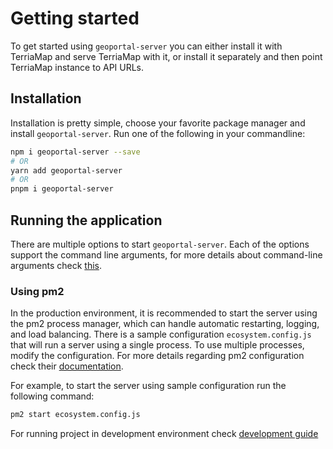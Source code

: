 # Getting started

To get started using `geoportal-server` you can either install it with TerriaMap and serve TerriaMap with it, or install it separately and then point TerriaMap instance to API URLs.

## Installation

Installation is pretty simple, choose your favorite package manager and install `geoportal-server`. Run one of the following in your commandline:

```sh
npm i geoportal-server --save
# OR
yarn add geoportal-server
# OR
pnpm i geoportal-server
```

## Running the application

There are multiple options to start `geoportal-server`. Each of the options support the command line arguments, for more details about command-line arguments check [this](../configuration/command-line-arguments.md).

### Using pm2

In the production environment, it is recommended to start the server using the pm2 process manager, which can handle automatic restarting, logging, and load balancing. There is a sample configuration `ecosystem.config.js` that will run a server using a single process. To use multiple processes, modify the configuration. For more details regarding pm2 configuration check their [documentation](https://pm2.keymetrics.io/docs/usage/quick-start/).

For example, to start the server using sample configuration run the following command:

```sh
pm2 start ecosystem.config.js
```

For running project in development environment check [development guide](../contributing/development-environment.md)
